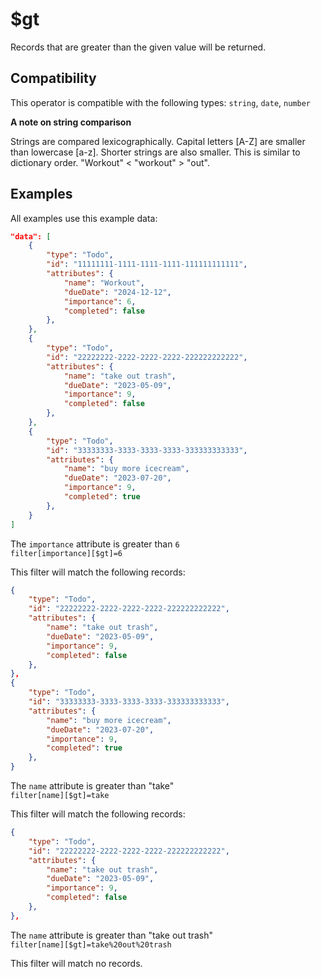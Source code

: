 # $gt

Records that are greater than the given value will be returned.

## Compatibility

This operator is compatible with the following types:
`string`, `date`, `number`

**A note on string comparison**

Strings are compared lexicographically. Capital letters [A-Z] are smaller than lowercase [a-z]. Shorter strings are also smaller. This is similar to dictionary order.
"Workout" < "workout" > "out".

## Examples

All examples use this example data:

```json
"data": [
    {
        "type": "Todo",
        "id": "11111111-1111-1111-1111-111111111111",
        "attributes": {
            "name": "Workout",
            "dueDate": "2024-12-12",
            "importance": 6,
            "completed": false
        },
    },
    {
        "type": "Todo",
        "id": "22222222-2222-2222-2222-222222222222",
        "attributes": {
            "name": "take out trash",
            "dueDate": "2023-05-09",
            "importance": 9,
            "completed": false
        },
    },
    {
        "type": "Todo",
        "id": "33333333-3333-3333-3333-333333333333",
        "attributes": {
            "name": "buy more icecream",
            "dueDate": "2023-07-20",
            "importance": 9,
            "completed": true
        },
    }
]
```

The `importance` attribute is greater than `6`<br>
`filter[importance][$gt]=6`<br>

This filter will match the following records:<br>

```json
{
    "type": "Todo",
    "id": "22222222-2222-2222-2222-222222222222",
    "attributes": {
        "name": "take out trash",
        "dueDate": "2023-05-09",
        "importance": 9,
        "completed": false
    },
},
{
    "type": "Todo",
    "id": "33333333-3333-3333-3333-333333333333",
    "attributes": {
        "name": "buy more icecream",
        "dueDate": "2023-07-20",
        "importance": 9,
        "completed": true
    },
}
```

The `name` attribute is greater than "take"<br>
`filter[name][$gt]=take`<br>

This filter will match the following records:<br>

```json
{
    "type": "Todo",
    "id": "22222222-2222-2222-2222-222222222222",
    "attributes": {
        "name": "take out trash",
        "dueDate": "2023-05-09",
        "importance": 9,
        "completed": false
    },
},
```

The `name` attribute is greater than "take out trash"<br>
`filter[name][$gt]=take%20out%20trash`<br>

This filter will match no records.
